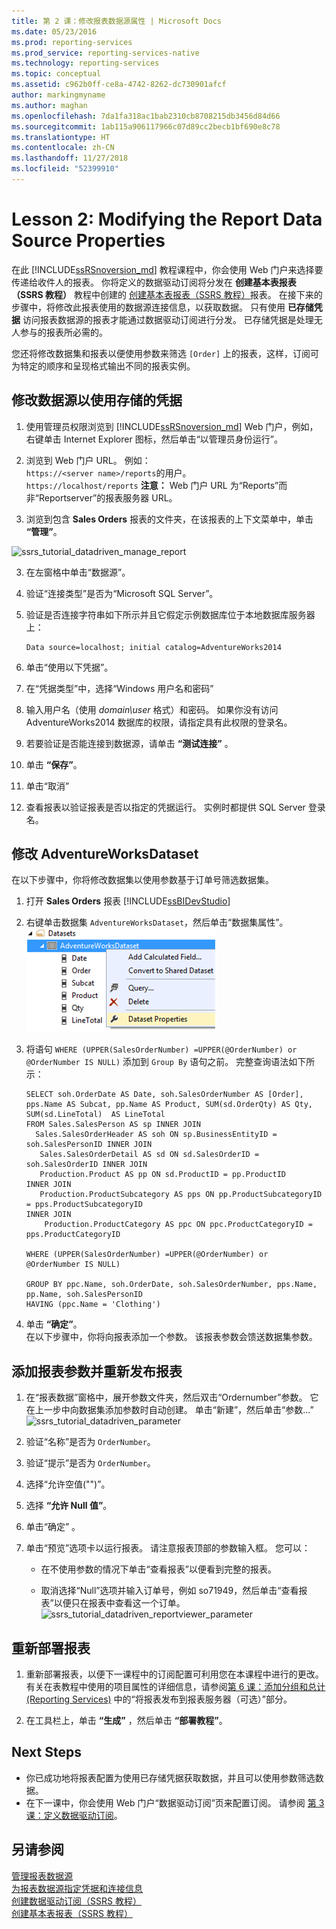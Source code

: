 ```yaml
---
title: 第 2 课：修改报表数据源属性 | Microsoft Docs
ms.date: 05/23/2016
ms.prod: reporting-services
ms.prod_service: reporting-services-native
ms.technology: reporting-services
ms.topic: conceptual
ms.assetid: c962b0ff-ce8a-4742-8262-dc730901afcf
author: markingmyname
ms.author: maghan
ms.openlocfilehash: 7da1fa318ac1bab2310cb8708215db3456d84d66
ms.sourcegitcommit: 1ab115a906117966c07d89cc2becb1bf690e8c78
ms.translationtype: HT
ms.contentlocale: zh-CN
ms.lasthandoff: 11/27/2018
ms.locfileid: "52399910"
---
```

# <a name="lesson-2-modifying-the-report-data-source-properties"></a>Lesson 2: Modifying the Report Data Source Properties
在此 [!INCLUDE[ssRSnoversion_md](../includes/ssrsnoversion-md.md)] 教程课程中，你会使用 Web 门户来选择要传递给收件人的报表。 你将定义的数据驱动订阅将分发在 **创建基本表报表（SSRS 教程）** 教程中创建的 [创建基本表报表（SSRS 教程）](../reporting-services/create-a-basic-table-report-ssrs-tutorial.md)报表。  在接下来的步骤中，将修改此报表使用的数据源连接信息，以获取数据。 只有使用 **已存储凭据** 访问报表数据源的报表才能通过数据驱动订阅进行分发。 已存储凭据是处理无人参与的报表所必需的。  
  
您还将修改数据集和报表以便使用参数来筛选 `[Order]` 上的报表，这样，订阅可为特定的顺序和呈现格式输出不同的报表实例。  
  
## <a name="bkmk_modify_datasource"></a>修改数据源以使用存储的凭据  
  
1.  使用管理员权限浏览到 [!INCLUDE[ssRSnoversion_md](../includes/ssrsnoversion-md.md)] Web 门户，例如，右键单击 Internet Explorer 图标，然后单击“以管理员身份运行”。  
 
2.    浏览到 Web 门户 URL。  例如：   
    `https://<server name>/reports`的用户。  
    `https://localhost/reports`
 **注意：** Web 门户 URL 为“Reports”而非“Reportserver”的报表服务器 URL。  
3.  浏览到包含 **Sales Orders** 报表的文件夹，在该报表的上下文菜单中，单击 **“管理”**。  
 
 ![ssrs_tutorial_datadriven_manage_report](../reporting-services/media/ssrs-tutorial-datadriven-manage-report.png)
  
3.  在左窗格中单击“数据源”。  
  
4.  验证“连接类型”是否为“Microsoft SQL Server”。  
  
5.  验证是否连接字符串如下所示并且它假定示例数据库位于本地数据库服务器上：  
  
    ```  
    Data source=localhost; initial catalog=AdventureWorks2014  
    ```  
  
6.  单击“使用以下凭据”。  
  
7. 在“凭据类型”中，选择“Windows 用户名和密码”
8. 输入用户名（使用 *domain\user* 格式）和密码。 如果你没有访问 AdventureWorks2014 数据库的权限，请指定具有此权限的登录名。  
    
9. 若要验证是否能连接到数据源，请单击 **“测试连接”** 。  
  
10. 单击 **“保存”**。
11. 单击“取消”  
  
11. 查看报表以验证报表是否以指定的凭据运行。 实例时都提供 SQL Server 登录名。  
  
## <a name="bkmk_modify_dataset"></a>修改 AdventureWorksDataset  
 在以下步骤中，你将修改数据集以使用参数基于订单号筛选数据集。
1.  打开 **Sales Orders** 报表 [!INCLUDE[ssBIDevStudio](../includes/ssbidevstudio-md.md)]  
  
2.  右键单击数据集 `AdventureWorksDataset`，然后单击“数据集属性”。  
    ![ssrs_tutorial_datadriven_datasetproperties](../reporting-services/media/ssrs-tutorial-datadriven-datasetproperties.png)  
3.  将语句 `WHERE (UPPER(SalesOrderNumber) =UPPER(@OrderNumber) or  @OrderNumber IS NULL)` 添加到 `Group By` 语句之前。 完整查询语法如下所示：  
  
    ```  
    SELECT soh.OrderDate AS Date, soh.SalesOrderNumber AS [Order], pps.Name AS Subcat, pp.Name AS Product, SUM(sd.OrderQty) AS Qty, SUM(sd.LineTotal)  AS LineTotal  
    FROM Sales.SalesPerson AS sp INNER JOIN  
      Sales.SalesOrderHeader AS soh ON sp.BusinessEntityID = soh.SalesPersonID INNER JOIN  
       Sales.SalesOrderDetail AS sd ON sd.SalesOrderID = soh.SalesOrderID INNER JOIN  
       Production.Product AS pp ON sd.ProductID = pp.ProductID  
    INNER JOIN  
       Production.ProductSubcategory AS pps ON pp.ProductSubcategoryID = pps.ProductSubcategoryID   
    INNER JOIN  
        Production.ProductCategory AS ppc ON ppc.ProductCategoryID = pps.ProductCategoryID  
  
    WHERE (UPPER(SalesOrderNumber) =UPPER(@OrderNumber) or  @OrderNumber IS NULL)  
  
    GROUP BY ppc.Name, soh.OrderDate, soh.SalesOrderNumber, pps.Name, pp.Name, soh.SalesPersonID  
    HAVING (ppc.Name = 'Clothing')  
    ```  
  
4.  单击 **“确定”**。  
 在以下步骤中，你将向报表添加一个参数。  该报表参数会馈送数据集参数。 
## <a name="bkmk_add_reportparameter"></a>添加报表参数并重新发布报表  
  
1.  在“报表数据”窗格中，展开参数文件夹，然后双击“Ordernumber”参数。  它在上一步中向数据集添加参数时自动创建。 单击“新建”，然后单击“参数...”  
 ![ssrs_tutorial_datadriven_parameter](../reporting-services/media/ssrs-tutorial-datadriven-parameter.png) 
2.  验证“名称”是否为 `OrderNumber`。  
  
3.  验证“提示”是否为 `OrderNumber`。  
  
4.  选择“允许空值("")”。  
  
5.  选择 **“允许 Null 值”**。  
  
6.  单击“确定” 。  
  
7.  单击“预览”选项卡以运行报表。 请注意报表顶部的参数输入框。 您可以：  
  
    -   在不使用参数的情况下单击“查看报表”以便看到完整的报表。  
  
    -   取消选择“Null”选项并输入订单号，例如 so71949，然后单击“查看报表”以便只在报表中查看这一个订单。  
    ![ssrs_tutorial_datadriven_reportviewer_parameter](../reporting-services/media/ssrs-tutorial-datadriven-reportviewer-parameter.png) 
 
  
## <a name="bkmk_redeploy"></a>重新部署报表  
  
1.  重新部署报表，以便下一课程中的订阅配置可利用您在本课程中进行的更改。 有关在表教程中使用的项目属性的详细信息，请参阅[第 6 课：添加分组和总计 (Reporting Services)](../reporting-services/lesson-6-adding-grouping-and-totals-reporting-services.md) 中的“将报表发布到报表服务器（可选）”部分。  
  
2.  在工具栏上，单击 **“生成”** ，然后单击 **“部署教程”**。  
  
## <a name="next-steps"></a>Next Steps  
+ 你已成功地将报表配置为使用已存储凭据获取数据，并且可以使用参数筛选数据。 
+ 在下一课中，你会使用 Web 门户“数据驱动订阅”页来配置订阅。 请参阅 [第 3 课：定义数据驱动订阅](../reporting-services/lesson-3-defining-a-data-driven-subscription.md)。  
  
## <a name="see-also"></a>另请参阅  
[管理报表数据源](../reporting-services/report-data/manage-report-data-sources.md)  
[为报表数据源指定凭据和连接信息](../reporting-services/report-data/specify-credential-and-connection-information-for-report-data-sources.md)  
[创建数据驱动订阅（SSRS 教程）](../reporting-services/create-a-data-driven-subscription-ssrs-tutorial.md)  
[创建基本表报表（SSRS 教程）](../reporting-services/create-a-basic-table-report-ssrs-tutorial.md)  
  
  
  

